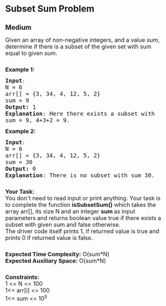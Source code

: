 # Subset Sum Problem
## Medium
<div class="problems_problem_content__Xm_eO" style="user-select: auto;"><p style="user-select: auto;"><span style="font-size: 18px; user-select: auto;">Given an array of non-negative integers, and a value <em style="user-select: auto;">sum</em>, determine if there is a subset of the given set with sum equal to given <em style="user-select: auto;">sum</em>.&nbsp;</span></p>

<p style="user-select: auto;"><br style="user-select: auto;">
<span style="font-size: 18px; user-select: auto;"><strong style="user-select: auto;">Example 1:</strong></span></p>

<pre style="user-select: auto;"><span style="font-size: 18px; user-select: auto;"><strong style="user-select: auto;">Input</strong></span>:
<span style="font-size: 18px; user-select: auto;">N = 6
arr[] = {3, 34, 4, 12, 5, 2}
sum = 9
<strong style="user-select: auto;">Output:</strong>&nbsp;1&nbsp;
<strong style="user-select: auto;">Explanation</strong>: Here there exists a subset with
sum = 9, 4+3+2 = 9.</span>
</pre>

<p style="user-select: auto;"><span style="font-size: 18px; user-select: auto;"><strong style="user-select: auto;">Example 2:</strong></span></p>

<pre style="user-select: auto;"><span style="font-size: 18px; user-select: auto;"><strong style="user-select: auto;">Input</strong></span>:
<span style="font-size: 18px; user-select: auto;">N = 6
arr[] = {3, 34, 4, 12, 5, 2}
sum = 30
<strong style="user-select: auto;">Output:</strong>&nbsp;0&nbsp;
<strong style="user-select: auto;">Explanation</strong>: There is no subset with sum 30.</span></pre>

<p style="user-select: auto;"><br style="user-select: auto;">
<span style="font-size: 18px; user-select: auto;"><strong style="user-select: auto;">Your Task:&nbsp;&nbsp;</strong><br style="user-select: auto;">
You don't need to read input or print anything. Your task is to complete the function <strong style="user-select: auto;">isSubsetSum()</strong>&nbsp;which takes the array arr[], its size N<strong style="user-select: auto;">&nbsp;</strong>and an integer <strong style="user-select: auto;">sum </strong>as input parameters&nbsp;and returns boolean value true if there exists a subset with given sum and false otherwise.<br style="user-select: auto;">
The driver code itself prints 1, if returned value is true and prints 0 if returned value is false.</span><br style="user-select: auto;">
&nbsp;</p>

<p style="user-select: auto;"><span style="font-size: 18px; user-select: auto;"><strong style="user-select: auto;">Expected Time Complexity:</strong> O(sum*N)<br style="user-select: auto;">
<strong style="user-select: auto;">Expected Auxiliary Space:</strong> O(sum*N)</span><br style="user-select: auto;">
&nbsp;</p>

<p style="user-select: auto;"><span style="font-size: 18px; user-select: auto;"><strong style="user-select: auto;">Constraints:</strong><br style="user-select: auto;">
1 &lt;= N &lt;= 100</span><br style="user-select: auto;">
<span style="font-size: 18px; user-select: auto;">1&lt;= arr[i] &lt;= 100<br style="user-select: auto;">
1&lt;= sum &lt;= 10<sup style="user-select: auto;">5</sup></span></p>
</div>